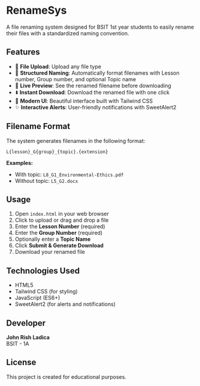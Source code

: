 # RenameSys

A file renaming system designed for BSIT 1st year students to easily rename their files with a standardized naming convention.

## Features

- 📁 **File Upload**: Upload any file type
- 🔢 **Structured Naming**: Automatically format filenames with Lesson number, Group number, and optional Topic name
- 👀 **Live Preview**: See the renamed filename before downloading
- ⬇️ **Instant Download**: Download the renamed file with one click
- 🎨 **Modern UI**: Beautiful interface built with Tailwind CSS
- ✨ **Interactive Alerts**: User-friendly notifications with SweetAlert2

## Filename Format

The system generates filenames in the following format:

```
L{lesson}_G{group}_{topic}.{extension}
```

**Examples:**
- With topic: `L8_G1_Environmental-Ethics.pdf`
- Without topic: `L5_G2.docx`

## Usage

1. Open `index.html` in your web browser
2. Click to upload or drag and drop a file
3. Enter the **Lesson Number** (required)
4. Enter the **Group Number** (required)
5. Optionally enter a **Topic Name**
6. Click **Submit & Generate Download**
7. Download your renamed file

## Technologies Used

- HTML5
- Tailwind CSS (for styling)
- JavaScript (ES6+)
- SweetAlert2 (for alerts and notifications)

## Developer

**John Rish Ladica**  
BSIT - 1A

## License

This project is created for educational purposes.